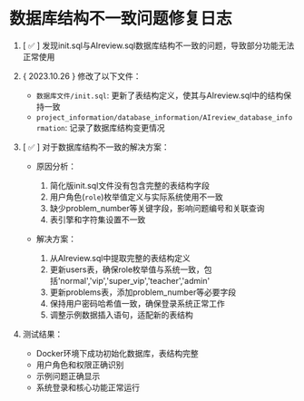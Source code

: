 # 数据库结构不一致问题修复日志

1. [ ✅ ] 发现init.sql与AIreview.sql数据库结构不一致的问题，导致部分功能无法正常使用

2. { 2023.10.26 } 修改了以下文件：
   - `数据库文件/init.sql`: 更新了表结构定义，使其与AIreview.sql中的结构保持一致
   - `project_information/database_information/AIreview_database_information`: 记录了数据库结构变更情况

3. [ ✅ ] 对于数据库结构不一致的解决方案：
   - 原因分析：
     1. 简化版init.sql文件没有包含完整的表结构字段
     2. 用户角色(`role`)枚举值定义与实际系统使用不一致
     3. 缺少problem_number等关键字段，影响问题编号和关联查询
     4. 表引擎和字符集设置不一致

   - 解决方案：
     1. 从AIreview.sql中提取完整的表结构定义
     2. 更新users表，确保role枚举值与系统一致，包括'normal','vip','super_vip','teacher','admin'
     3. 更新problems表，添加problem_number等必要字段
     4. 保持用户密码哈希值一致，确保登录系统正常工作
     5. 调整示例数据插入语句，适配新的表结构

4. 测试结果：
   - Docker环境下成功初始化数据库，表结构完整
   - 用户角色和权限正确识别
   - 示例问题正确显示
   - 系统登录和核心功能正常运行 